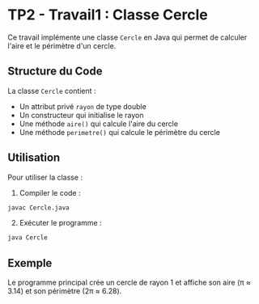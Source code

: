 # TP2 - Travail1 : Classe Cercle

Ce travail implémente une classe `Cercle` en Java qui permet de calculer l'aire et le périmètre d'un cercle.

## Structure du Code

La classe `Cercle` contient :
- Un attribut privé `rayon` de type double
- Un constructeur qui initialise le rayon
- Une méthode `aire()` qui calcule l'aire du cercle
- Une méthode `perimetre()` qui calcule le périmètre du cercle

## Utilisation

Pour utiliser la classe :

1. Compiler le code :
```bash
javac Cercle.java
```

2. Exécuter le programme :
```bash
java Cercle
```

## Exemple

Le programme principal crée un cercle de rayon 1 et affiche son aire (π ≈ 3.14) et son périmètre (2π ≈ 6.28).
